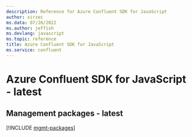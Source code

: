 ```yaml
---
description: Reference for Azure Confluent SDK for JavaScript
author: xirzec
ms.data: 07/26/2022
ms.author: jeffish
ms.devlang: javascript
ms.topic: reference
title: Azure Confluent SDK for JavaScript
ms.service: confluent
---
```

# Azure Confluent SDK for JavaScript - latest

## Management packages - latest
[!INCLUDE [mgmt-packages](confluent-mgmt-index.md)]